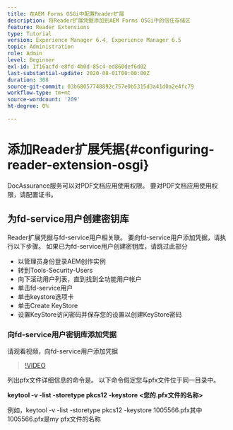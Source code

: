 ```yaml
---
title: 在AEM Forms OSGi中配置Reader扩展
description: 将Reader扩展凭据添加到AEM Forms OSGi中的信任存储区
feature: Reader Extensions
type: Tutorial
version: Experience Manager 6.4, Experience Manager 6.5
topic: Administration
role: Admin
level: Beginner
exl-id: 1f16acfd-e8fd-4b0d-85c4-ed860def6d02
last-substantial-update: 2020-08-01T00:00:00Z
duration: 308
source-git-commit: 03b68057748892c757e0b5315d3a41d0a2e4fc79
workflow-type: tm+mt
source-wordcount: '209'
ht-degree: 0%

---
```


# 添加Reader扩展凭据{#configuring-reader-extension-osgi}

DocAssurance服务可以对PDF文档应用使用权限。 要对PDF文档应用使用权限，请配置证书。

## 为fd-service用户创建密钥库

Reader扩展凭据与fd-service用户相关联。 要向fd-service用户添加凭据，请执行以下步骤。 如果已为fd-service用户创建密钥库，请跳过此部分

* 以管理员身份登录AEM创作实例
* 转到Tools-Security-Users
* 向下滚动用户列表，直到找到全功能用户帐户
* 单击fd-service用户
* 单击keystore选项卡
* 单击Create KeyStore
* 设置KeyStore访问密码并保存您的设置以创建KeyStore密码

### 向fd-service用户密钥库添加凭据

请观看视频，向fd-service用户添加凭据

>[!VIDEO](https://video.tv.adobe.com/v/335849?quality=12&learn=on)


列出pfx文件详细信息的命令是。 以下命令假定您与pfx文件位于同一目录中。

**keytool -v -list -storetype pkcs12 -keystore &lt;您的.pfx文件的名称>**

例如，keytool -v -list -storetype pkcs12 -keystore 1005566.pfx其中1005566.pfx是my pfx文件的名称
